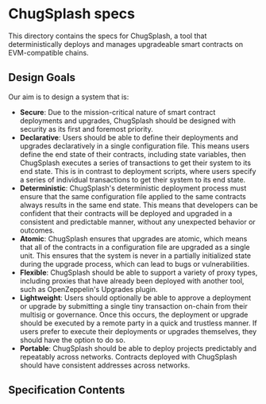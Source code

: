 # ChugSplash specs

This directory contains the specs for ChugSplash, a tool that deterministically deploys and manages upgradeable smart contracts on EVM-compatible chains.

## Design Goals

Our aim is to design a system that is:
* **Secure**: Due to the mission-critical nature of smart contract deployments and upgrades, ChugSplash should be designed with security as its first and foremost priority.
* **Declarative**: Users should be able to define their deployments and upgrades declaratively in a single configuration file. This means users define the end state of their contracts, including state variables, then ChugSplash executes a series of transactions to get their system to its end state. This is in contrast to deployment scripts, where users  specify a series of individual transactions to get their system to its end state.
* **Deterministic**: ChugSplash's deterministic deployment process must ensure that the same configuration file applied to the same contracts always results in the same end state. This means that developers can be confident that their contracts will be deployed and upgraded in a consistent and predictable manner, without any unexpected behavior or outcomes.
* **Atomic**: ChugSplash ensures that upgrades are atomic, which means that all of the contracts in a configuration file are upgraded as a single unit. This ensures that the system is never in a partially initialized state during the upgrade process, which can lead to bugs or vulnerabilities.
* **Flexible**: ChugSplash should be able to support a variety of proxy types, including proxies that have already been deployed with another tool, such as OpenZeppelin's Upgrades plugin.
* **Lightweight**: Users should optionally be able to approve a deployment or upgrade by submitting a single tiny transaction on-chain from their multisig or governance. Once this occurs, the deployment or upgrade should be executed by a remote party in a quick and trustless manner. If users prefer to execute their deployments or upgrades themselves, they should have the option to do so.
* **Portable**: ChugSplash should be able to deploy projects predictably and repeatably across networks. Contracts deployed with ChugSplash should have consistent addresses across networks.

## Specification Contents

